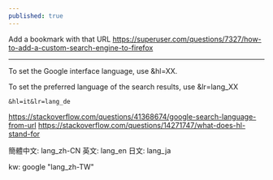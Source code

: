 ```yaml
---
published: true
---
```

Add a bookmark with that URL
  https://superuser.com/questions/7327/how-to-add-a-custom-search-engine-to-firefox
  
---

To set the Google interface language, use &hl=XX.

To set the preferred language of the search results, use &lr=lang_XX

`&hl=it&lr=lang_de`

  https://stackoverflow.com/questions/41368674/google-search-language-from-url
  https://stackoverflow.com/questions/14271747/what-does-hl-stand-for
  
簡體中文: lang_zh-CN
英文: lang_en
日文: lang_ja
  
kw: google "lang_zh-TW"
